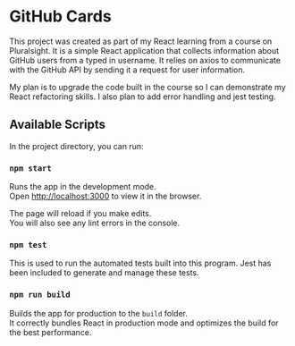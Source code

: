 # GitHub Cards

This project was created as part of my React learning from a course on Pluralsight. It is a simple React application that collects information about GitHub users from a typed in username. It relies on axios to communicate with the GitHub API by sending it a request for user information. 

My plan is to upgrade the code built in the course so I can demonstrate my React refactoring skills. I also plan to add error handling and jest testing.

## Available Scripts

In the project directory, you can run:

### `npm start`

Runs the app in the development mode.\
Open [http://localhost:3000](http://localhost:3000) to view it in the browser.

The page will reload if you make edits.\
You will also see any lint errors in the console.

### `npm test`

This is used to run the automated tests built into this program. Jest has been included to generate and manage these tests.

### `npm run build`

Builds the app for production to the `build` folder.\
It correctly bundles React in production mode and optimizes the build for the best performance.